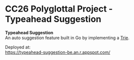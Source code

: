 # CC26 Polyglottal Project - Typeahead Suggestion  
  
**Typeahead Suggestion**  
An auto suggestion feature built in Go by implementing a [Trie](https://en.wikipedia.org/wiki/Trie).  
  
Deployed at:  
https://typeahead-suggestion-be.an.r.appspot.com/  
  